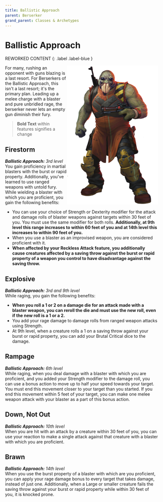 ```yaml
---
title: Ballistic Approach
parent: Berserker
grand_parent: Classes & Archetypes
---
```




# Ballistic Approach 

REWORKED CONTENT
{: .label .label-blue }

<img src='../../../zzImages/Classes/berserker_ballistic.png' style='float:right; width:300px;'>

For many, rushing an opponent with guns blazing is a last resort. For Berserkers of the Ballistic Approach, this isn't a last resort; it's the primary plan. Leading up a melee charge with a blaster and pure unbridled rage, the berserker never lets an empty gun diminish their fury.

> **Bold Text** within features signifies a change

## Firestorm 
***Ballistic Approach:** 3rd level* <br>
You gain proficiency in martial blasters with the burst or rapid property. Additionally, you've learned to use ranged weapons with untold fury. While wielding a blaster with which you are proficient, you gain the following benefits:

- You can use your choice of Strength or Dexterity modifier for the attack and damage rolls of blaster weapons against targets within 30 feet of you. You must use the same modifier for both rolls. **Additionally, at 9th level this range increases to within 60 feet of you and at 14th level this increases to within 90 feet of you.**
- When you use a blaster as an improvised weapon, you are considered proficient with it.
- **When affected by your Reckless Attack feature, you additionally cause creatures affected by a saving throw against the burst or rapid property of a weapon you control to have disadvantage against the saving throw.**

## Explosive
***Ballistic Approach:** 3rd and 9th level* <br>
While raging, you gain the following benefits:
- **When you roll a 1 or 2 on a damage die for an attack made with a blaster weapon, you can reroll the die and must use the new roll, even if the new roll is a 1 or a 2.**
- You add your rage damage to damage rolls from ranged weapon attacks using Strength. 
- At 9th level, when a creature rolls a 1 on a saving throw against your burst or rapid property, you can add your Brutal Critical dice to the damage.

## Rampage
***Ballistic Approach:** 6th level* <br>
While raging, when you deal damage with a blaster with which you are proficient, and you added your Strength modifier to the damage roll, you can use a bonus action to move up to half your speed towards your target. You must end this movement closer to your target than you started. If you end this movement within 5 feet of your target, you can make one melee weapon attack with your blaster as a part of this bonus action.

## Down, Not Out
***Ballistic Approach:** 10th level* <br>
When you are hit with an attack by a creature within 30 feet of you, you can use your reaction to make a single attack against that creature with a blaster with which you are proficient.

## Brawn
***Ballistic Approach:** 14th level* <br>
When you use the burst property of a blaster with which are you proficient, you can apply your rage damage bonus to every target that takes damage, instead of just one. Additionally, when a Large or smaller creature fails the saving throw against your burst or rapid property while within 30 feet of you, it is knocked prone.